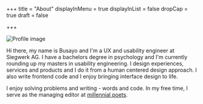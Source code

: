 +++
title = "About"
displayInMenu = true
displayInList = false
dropCap = true
draft = false

+++

![Profile image](/about/images/about-img.png)

Hi there, my name is Busayo and I'm a UX and usability engineer at Siegwerk AG. I have a bachelors degree in psychology and I'm currently rounding up my masters in usability engineering. I design experiences, services and products and I do it from a human centered design approach. I also write frontend code and I enjoy bringing interface design to life.

I enjoy solving problems and writing - words and code. In my free time, I serve as the managing editor at [millennial poets](https://medium.com/@millennialpoets).
